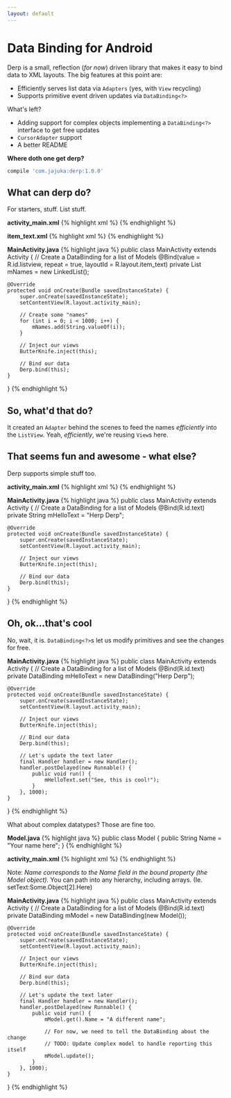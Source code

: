 ```yaml
---
layout: default
---
```


Data Binding for Android
====
Derp is a small, reflection (*for now*) driven library that makes it easy to bind data to XML layouts. The big features at this point are:
* Efficiently serves list data via `Adapters` (yes, with `View` recycling)
* Supports primitive event driven updates via `DataBinding<?>`

What's left?
* Adding support for complex objects implementing a `DataBinding<?>` interface to get free updates
* `CursorAdapter` support
* A better README

**Where doth one get derp?**
```gradle
compile 'com.jajuka:derp:1.0.0'
```

## What can derp do?
For starters, stuff. List stuff.

**activity_main.xml**
{% highlight xml %}
<ListView xmlns:android="http://schemas.android.com/apk/res/android"
              android:id="@+id/listview"
              android:layout_width="match_parent"
              android:layout_height="match_parent" />
{% endhighlight %}

**item_text.xml**
{% highlight xml %}
<TextView xmlns:android="http://schemas.android.com/apk/res/android"
              android:id="@+id/text"
              android:tag="setText:"
              android:layout_width="match_parent"
              android:layout_height="wrap_content" />
{% endhighlight %}

**MainActivity.java**
{% highlight java %}
public class MainActivity extends Activity {
    // Create a DataBinding for a list of Models
    @Bind(value = R.id.listview, repeat = true, layoutId = R.layout.item_text)
    private List<String> mNames = new LinkedList<String>();

    @Override
    protected void onCreate(Bundle savedInstanceState) {
        super.onCreate(savedInstanceState);
        setContentView(R.layout.activity_main);

        // Create some "names"
        for (int i = 0; i < 1000; i++) {
            mNames.add(String.valueOf(i));
        }

        // Inject our views
        ButterKnife.inject(this);

        // Bind our data
        Derp.bind(this);
    }
}
{% endhighlight %}

## So, what'd that do?
It created an `Adapter` behind the scenes to feed the names *efficiently* into the `ListView`. Yeah, *efficiently*, we're reusing `View`s here.

## That seems fun and awesome - what else?
Derp supports simple stuff too.

**activity_main.xml**
{% highlight xml %}
<LinearLayout xmlns:android="http://schemas.android.com/apk/res/android"
              android:layout_width="match_parent"
              android:layout_height="match_parent"
              android:orientation="vertical" >
    <TextView
        android:id="@+id/text"
        android:tag="setText:"
        android:layout_width="match_parent"
        android:layout_height="wrap_content"/>
</LinearLayout>
{% endhighlight %}

**MainActivity.java**
{% highlight java %}
public class MainActivity extends Activity {
    // Create a DataBinding for a list of Models
    @Bind(R.id.text)
    private String mHelloText = "Herp Derp";

    @Override
    protected void onCreate(Bundle savedInstanceState) {
        super.onCreate(savedInstanceState);
        setContentView(R.layout.activity_main);

        // Inject our views
        ButterKnife.inject(this);

        // Bind our data
        Derp.bind(this);
    }
}
{% endhighlight %}

## Oh, ok...that's cool
No, wait, it is. `DataBinding<?>`s let us modify primitives and see the changes for free.

**MainActivity.java**
{% highlight java %}
public class MainActivity extends Activity {
    // Create a DataBinding for a list of Models
    @Bind(R.id.text)
    private DataBinding<String> mHelloText = new DataBinding<String>("Herp Derp");

    @Override
    protected void onCreate(Bundle savedInstanceState) {
        super.onCreate(savedInstanceState);
        setContentView(R.layout.activity_main);

        // Inject our views
        ButterKnife.inject(this);

        // Bind our data
        Derp.bind(this);

        // Let's update the text later
        final Handler handler = new Handler();
        handler.postDelayed(new Runnable() {
            public void run() {
                mHelloText.set("See, this is cool!");
            }
        }, 1000);
    }
}
{% endhighlight %}

What about complex datatypes?
Those are fine too.

**Model.java**
{% highlight java %}
public class Model {
    public String Name = "Your name here";
}
{% endhighlight %}

**activity_main.xml**
{% highlight xml %}
<LinearLayout xmlns:android="http://schemas.android.com/apk/res/android"
              android:layout_width="match_parent"
              android:layout_height="match_parent"
              android:orientation="vertical" >
    <TextView
        android:id="@+id/text"
        android:tag="setText:Name"
        android:layout_width="match_parent"
        android:layout_height="wrap_content"/>
</LinearLayout>
{% endhighlight %}

Note: *Name corresponds to the Name field in the bound property (the Model object).* You can path into any hierarchy, including arrays. (Ie. setText:Some.Object[2].Here)

**MainActivity.java**
{% highlight java %}
public class MainActivity extends Activity {
    // Create a DataBinding for a list of Models
    @Bind(R.id.text)
    private DataBinding<Model> mModel = new DataBinding<Model>(new Model());

    @Override
    protected void onCreate(Bundle savedInstanceState) {
        super.onCreate(savedInstanceState);
        setContentView(R.layout.activity_main);

        // Inject our views
        ButterKnife.inject(this);

        // Bind our data
        Derp.bind(this);

        // Let's update the text later
        final Handler handler = new Handler();
        handler.postDelayed(new Runnable() {
            public void run() {
                mModel.get().Name = "A different name";

                // For now, we need to tell the DataBinding about the change
                // TODO: Update complex model to handle reporting this itself
                mModel.update();
            }
        }, 1000);
    }
}
{% endhighlight %}